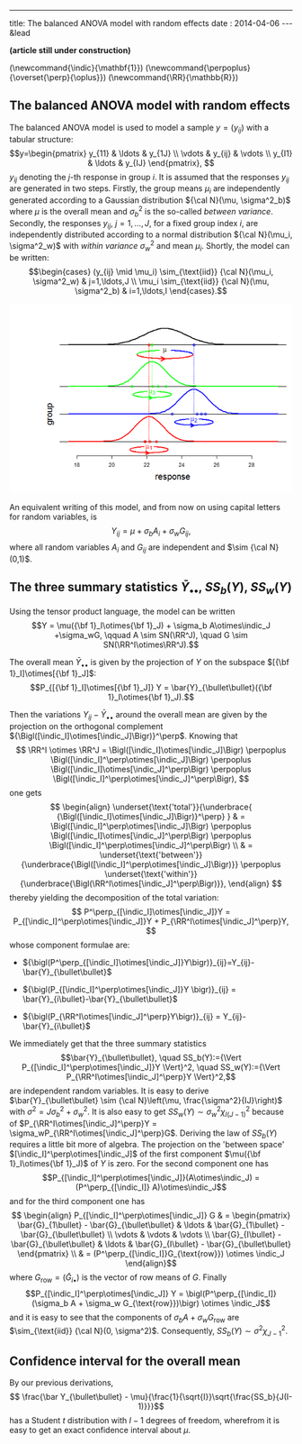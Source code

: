 --- 
title: The balanced ANOVA model with random effects 
date : 2014-04-06
--- &lead

**(article still under construction)**





\(\newcommand{\indic}{\mathbf{1}}\)
\(\newcommand{\perpoplus}{\overset{\perp}{\oplus}}\)
\(\newcommand{\RR}{\mathbb{R}}\)

## The balanced ANOVA model with random effects  


The balanced ANOVA model is used to model a sample $y=(y_{ij})$ with a tabular structure:
$$y=\begin{pmatrix}
y_{11} & \ldots & y_{1J} \\
\vdots & y_{ij} & \vdots \\
y_{I1} & \ldots & y_{IJ}
\end{pmatrix},
$$
$y_{ij}$ denoting the $j$-th response in group $i$. 
It is assumed that the responses $y_{ij}$ are generated in two steps. 
Firstly, the group means $\mu_i$ are independently generated according to a Gaussian 
distribution ${\cal N}(\mu, \sigma^2_b)$ where $\mu$ is the overall mean and 
$\sigma^2_b$ is the so-called *between variance*. 
Secondly, the responses $y_{ij}$, $j =1,\ldots,J$, for a fixed group index 
$i$, are independently distributed according to  a normal distribution 
${\cal N}(\mu_i, \sigma^2_w)$ with *within variance* $\sigma^2_w$ and mean
$\mu_i$. Shortly, the model can be written:
 $$\begin{cases}
 (y_{ij} \mid \mu_i) \sim_{\text{iid}} {\cal N}(\mu_i, \sigma^2_w) & j=1,\ldots,J \\ 
\mu_i \sim_{\text{iid}} {\cal N}(\mu, \sigma^2_b) & i=1,\ldots,I
\end{cases}.$$

![plot of chunk anovarandommodel](assets/fig/AV1random-anovarandommodel.png) 



An equivalent writing of this model, and from now on using capital letters for random 
variables, is 
$$Y_{ij} = \mu + \sigma_bA_{i} + \sigma_wG_{ij},$$
where all random variables $A_i$ and $G_{ij}$ are independent and $\sim {\cal N}(0,1)$. 



## The three summary statistics $\bar{Y}_{\bullet\bullet}$, $SS_b(Y)$, $SS_w(Y)$

Using the tensor product language,  the model can be written 
$$Y = \mu({\bf 1}_I\otimes{\bf 1}_J) + \sigma_b A\otimes\indic_J +\sigma_wG, 
\qquad A \sim SN(\RR^J), \quad G \sim SN(\RR^I\otimes\RR^J).$$


The overall mean $\bar{Y}_{\bullet\bullet}$ is given by the projection of $Y$ on the subspace 
$[{\bf 1}_I]\otimes[{\bf 1}_J]$:  
$$P_{[{\bf 1}_I]\otimes[{\bf 1}_J]} Y = \bar{Y}_{\bullet\bullet}({\bf 1}_I\otimes{\bf 1}_J).$$

Then the variations $Y_{ij}-\bar{Y}_{\bullet\bullet}$ around the overall mean are given by the projection on the orthogonal complement ${\Bigl([\indic_I]\otimes[\indic_J]\Bigr)}^\perp$. 
Knowing that 
$$
\RR^I \otimes \RR^J  = 
\Bigl([\indic_I]\otimes[\indic_J]\Bigr) 
\perpoplus \Bigl([\indic_I]^\perp\otimes[\indic_J]\Bigr) 
\perpoplus \Bigl([\indic_I]\otimes[\indic_J]^\perp\Bigr) 
\perpoplus \Bigl([\indic_I]^\perp\otimes[\indic_J]^\perp\Bigr),
$$
one gets
$$
\begin{align}
\underset{\text{'total'}}{\underbrace{ {\Bigl([\indic_I]\otimes[\indic_J]\Bigr)}^\perp} }  & = 
\Bigl([\indic_I]^\perp\otimes[\indic_J]\Bigr) 
\perpoplus \Bigl([\indic_I]\otimes[\indic_J]^\perp\Bigr) 
\perpoplus \Bigl([\indic_I]^\perp\otimes[\indic_J]^\perp\Bigr) \\
& =  \underset{\text{'between'}}{\underbrace{\Bigl([\indic_I]^\perp\otimes[\indic_J]\Bigr)}} 
\perpoplus 
\underset{\text{'within'}}{\underbrace{\Bigl(\RR^I\otimes[\indic_J]^\perp\Bigr)}},
\end{align}
$$
thereby yielding the decomposition of the total variation:
$$
P^\perp_{[\indic_I]\otimes[\indic_J]}Y = 
P_{[\indic_I]^\perp\otimes[\indic_J]}Y + P_{\RR^I\otimes[\indic_J]^\perp}Y,
$$
whose component formulae are: 

- ${\bigl(P^\perp_{[\indic_I]\otimes[\indic_J]}Y\bigr)}_{ij}=Y_{ij}-\bar{Y}_{\bullet\bullet}$

- ${\bigl(P_{[\indic_I]^\perp\otimes[\indic_J]}Y \bigr)}_{ij} = \bar{Y}_{i\bullet}-\bar{Y}_{\bullet\bullet}$ 

- ${\bigl(P_{\RR^I\otimes[\indic_J]^\perp}Y\bigr)}_{ij} = Y_{ij}-\bar{Y}_{i\bullet}$ 

We immediately get that the three summary statistics 
$$\bar{Y}_{\bullet\bullet}, \quad 
SS_b(Y):={\Vert P_{[\indic_I]^\perp\otimes[\indic_J]}Y  \Vert}^2, \quad 
SS_w(Y):={\Vert P_{\RR^I\otimes[\indic_J]^\perp}Y \Vert}^2,$$
are independent random variables. 
It is easy to derive $\bar{Y}_{\bullet\bullet} \sim {\cal N}\left(\mu, \frac{\sigma^2}{IJ}\right)$ with $\sigma^2=J\sigma^2_b+\sigma^2_w$. 
It is also easy to get $SS_w(Y) \sim \sigma^2_w\chi^2_{I(J-1)}$ because of 
$P_{\RR^I\otimes[\indic_J]^\perp}Y = \sigma_wP_{\RR^I\otimes[\indic_J]^\perp}G$. 
Deriving the law of $SS_b(Y)$ requires a little bit more of algebra. 
The projection on the 'between space' $[\indic_I]^\perp\otimes[\indic_J]$ of the first component $\mu({\bf 1}_I\otimes{\bf 1}_J)$ of $Y$ is zero. 
For the second component one has 
$$P_{[\indic_I]^\perp\otimes[\indic_J]}(A\otimes\indic_J)
= (P^\perp_{[\indic_I]} A)\otimes\indic_J$$
and for the third component one has 
$$
\begin{align}
P_{[\indic_I]^\perp\otimes[\indic_J]} G 
& = \begin{pmatrix} 
\bar{G}_{1\bullet} - \bar{G}_{\bullet\bullet} & \ldots & \bar{G}_{1\bullet} - \bar{G}_{\bullet\bullet} \\
\vdots & \vdots & \vdots \\
\bar{G}_{I\bullet} - \bar{G}_{\bullet\bullet} & \ldots & \bar{G}_{I\bullet} - \bar{G}_{\bullet\bullet} 
\end{pmatrix} \\
& = (P^\perp_{[\indic_I]}G_{\text{row}}) \otimes \indic_J
\end{align}$$
where $G_{\text{row}} = (\bar{G}_{i\bullet})$ is the vector of row means of $G$. 
Finally 
$$P_{[\indic_I]^\perp\otimes[\indic_J]} Y 
= \bigl(P^\perp_{[\indic_I]}(\sigma_b A + \sigma_w G_{\text{row}})\bigr) \otimes \indic_J$$
and it is easy to see that the components of $\sigma_b A + \sigma_w G_{\text{row}}$ are 
$\sim_{\text{iid}} {\cal N}(0, \sigma^2)$. 
Consequently, $SS_b(Y) \sim \sigma^2\chi^2_{J-1}$. 


## Confidence interval for the overall mean 

By our previous derivations, 
$$ \frac{\bar Y_{\bullet\bullet}  - \mu}{\frac{1}{\sqrt{I}}\sqrt{\frac{SS_b}{J(I-1)}}}$$
has a Student $t$ distribution with $I-1$ degrees of freedom, wherefrom it is easy to get an exact confidence interval about $\mu$.
